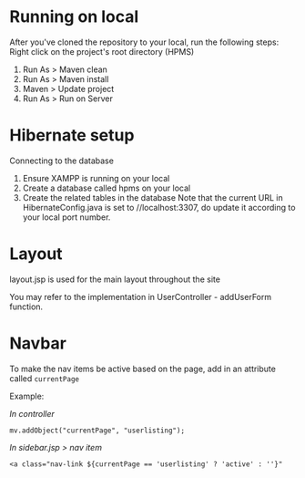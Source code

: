 # Running on local
After you've cloned the repository to your local, run the following steps:
Right click on the project's root directory (HPMS)
1. Run As > Maven clean
2. Run As > Maven install
3. Maven > Update project
4. Run As > Run on Server

# Hibernate setup
Connecting to the database
1. Ensure XAMPP is running on your local
2. Create a database called hpms on your local
3. Create the related tables in the database
Note that the current URL in HibernateConfig.java is set to //localhost:3307, do update it according to your local port number.

# Layout
layout.jsp is used for the main layout throughout the site

You may refer to the implementation in UserController - addUserForm function.

# Navbar
To make the nav items be active based on the page, add in an attribute called `currentPage`

Example:

_In controller_

```mv.addObject("currentPage", "userlisting");```

_In sidebar.jsp > nav item_

```<a class="nav-link ${currentPage == 'userlisting' ? 'active' : ''}"```
